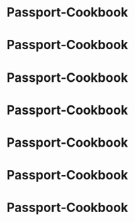 # Passport-Cookbook
# Passport-Cookbook
# Passport-Cookbook
# Passport-Cookbook
# Passport-Cookbook
# Passport-Cookbook
# Passport-Cookbook
